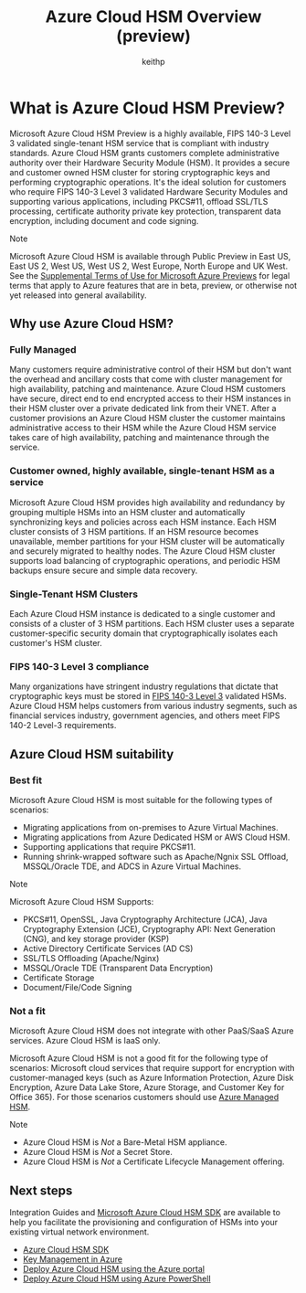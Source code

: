 ﻿---
title: Azure Cloud HSM Overview (preview)
description: Learn how Azure Cloud HSM (preview) offers cryptographic key storage within the Azure environment as a dedicated HSM service.
author: keithp
ms.service: azure-cloud-hsm
ms.topic: overview
ms.date: 03/20/2025
ms.author: keithp

#Customer Intent: As an IT Pro, decision maker I am looking for key storage capability within Azure Cloud that meets FIPS 140-3 Level 3 certification and that gives me exclusive access to a dedicated hardware security module.

#Supported Use Cases: Azure Cloud HSM provides a secure and customer owned HSM for storing cryptographic keys and performing cryptographic operations. It supports various applications, including PKCS#11, offload SSL/TLS processing, certificate authority private key protection, transparent data encryption, including document and code signing.

#Not Supported Use Cases: Azure Cloud HSM is IaaS only it does not integrate with other Azure services. Cloud HSM does not have a REST API and does not support Encryption at Rest.
---

# What is Azure Cloud HSM Preview?

Microsoft Azure Cloud HSM Preview is a highly available, FIPS 140-3 Level 3 validated single-tenant HSM service that is compliant with industry standards. Azure Cloud HSM grants customers complete administrative authority over their Hardware Security Module (HSM). It provides a secure and customer owned HSM cluster for storing cryptographic keys and performing cryptographic operations. It's the ideal solution for customers who require FIPS 140-3 Level 3 validated Hardware Security Modules and supporting various applications, including PKCS#11, offload SSL/TLS processing, certificate authority private key protection, transparent data encryption, including document and code signing.

> [!NOTE]
> Microsoft Azure Cloud HSM is available through Public Preview in East US, East US 2, West US, West US 2, West Europe, North Europe and UK West. See the [Supplemental Terms of Use for Microsoft Azure Previews](https://azure.microsoft.com/support/legal/preview-supplemental-terms/) for legal terms that apply to Azure features that are in beta, preview, or otherwise not yet released into general availability.

## Why use Azure Cloud HSM?

### Fully Managed

Many customers require administrative control of their HSM but don't want the overhead and ancillary costs that come with cluster management for high availability, patching and maintenance. Azure Cloud HSM customers have secure, direct end to end encrypted access to their HSM instances in their HSM cluster over a private dedicated link from their VNET. After a customer provisions an Azure Cloud HSM cluster the customer maintains administrative access to their HSM while the Azure Cloud HSM service takes care of high availability, patching and maintenance through the service.

### Customer owned, highly available, single-tenant HSM as a service

Microsoft Azure Cloud HSM provides high availability and redundancy by grouping multiple HSMs into an HSM cluster and automatically synchronizing keys and policies across each HSM instance. Each HSM cluster consists of 3 HSM partitions. If an HSM resource becomes unavailable, member partitions for your HSM cluster will be automatically and securely migrated to healthy nodes. The Azure Cloud HSM cluster supports load balancing of cryptographic operations, and periodic HSM backups ensure secure and simple data recovery.

### Single-Tenant HSM Clusters

Each Azure Cloud HSM instance is dedicated to a single customer and consists of a cluster of 3 HSM partitions. Each HSM cluster uses a separate customer-specific security domain that cryptographically isolates each customer's HSM cluster.

### FIPS 140-3 Level 3 compliance

Many organizations have stringent industry regulations that dictate that cryptographic keys must be stored in [ FIPS 140-3 Level 3](https://csrc.nist.gov/projects/cryptographic-module-validation-program/certificate/4700) validated HSMs. Azure Cloud HSM helps customers from various industry segments, such as financial services industry, government agencies, and others meet FIPS 140-2 Level-3 requirements.

## Azure Cloud HSM suitability

### Best fit

Microsoft Azure Cloud HSM is most suitable for the following types of scenarios:

- Migrating applications from on-premises to Azure Virtual Machines.
- Migrating applications from Azure Dedicated HSM or AWS Cloud HSM.
- Supporting applications that require PKCS#11.
- Running shrink-wrapped software such as Apache/Ngnix SSL Offload, MSSQL/Oracle TDE, and ADCS in Azure Virtual Machines.

> [!NOTE]
> Microsoft Azure Cloud HSM Supports:
> 
> - PKCS#11, OpenSSL, Java Cryptography Architecture (JCA), Java Cryptography Extension (JCE), Cryptography API: Next Generation (CNG), and key storage provider (KSP)
> - Active Directory Certificate Services (AD CS)
> - SSL/TLS Offloading (Apache/Nginx)
> - MSSQL/Oracle TDE (Transparent Data Encryption)
> - Certificate Storage
> - Document/File/Code Signing

### Not a fit

Microsoft Azure Cloud HSM does not integrate with other PaaS/SaaS Azure services. Azure Cloud HSM is IaaS only.

Microsoft Azure Cloud HSM is not a good fit for the following type of scenarios: Microsoft cloud services that require support for encryption with customer-managed keys (such as Azure Information Protection, Azure Disk Encryption, Azure Data Lake Store, Azure Storage, and Customer Key for Office 365). For those scenarios customers should use [Azure Managed HSM](../key-vault/managed-hsm/overview.md).

> [!NOTE]
>
> - Azure Cloud HSM is *Not* a Bare-Metal HSM appliance.
> - Azure Cloud HSM is *Not* a Secret Store.
> - Azure Cloud HSM is *Not* a Certificate Lifecycle Management offering.

## Next steps

Integration Guides and [Microsoft Azure Cloud HSM SDK](https://github.com/microsoft/MicrosoftAzureCloudHSM) are available to help you facilitate the provisioning and configuration of HSMs into your existing virtual network environment.

* [Azure Cloud HSM SDK](https://github.com/microsoft/MicrosoftAzureCloudHSM)
* [Key Management in Azure](/azure/security/fundamentals/key-management)
* [Deploy Azure Cloud HSM using the Azure portal](quickstart-portal.md)
* [Deploy Azure Cloud HSM using Azure PowerShell](quickstart-powershell.md)
